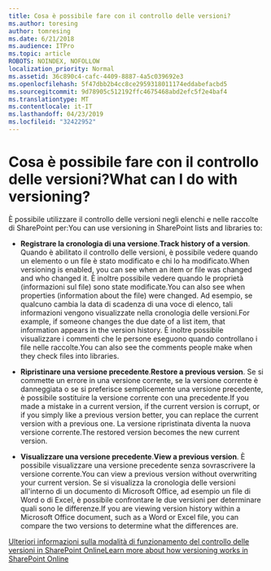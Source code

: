 ```yaml
---
title: Cosa è possibile fare con il controllo delle versioni?
ms.author: toresing
author: tomresing
ms.date: 6/21/2018
ms.audience: ITPro
ms.topic: article
ROBOTS: NOINDEX, NOFOLLOW
localization_priority: Normal
ms.assetid: 36c890c4-cafc-4409-8887-4a5c039692e3
ms.openlocfilehash: 5f47dbb2b4cc8ce2959318011174eddabefacbd5
ms.sourcegitcommit: 9d78905c512192ffc4675468abd2efc5f2e4baf4
ms.translationtype: MT
ms.contentlocale: it-IT
ms.lasthandoff: 04/23/2019
ms.locfileid: "32422952"
---
```

# <a name="what-can-i-do-with-versioning"></a><span data-ttu-id="f4a47-102">Cosa è possibile fare con il controllo delle versioni?</span><span class="sxs-lookup"><span data-stu-id="f4a47-102">What can I do with versioning?</span></span>

<span data-ttu-id="f4a47-103">È possibile utilizzare il controllo delle versioni negli elenchi e nelle raccolte di SharePoint per:</span><span class="sxs-lookup"><span data-stu-id="f4a47-103">You can use versioning in SharePoint lists and libraries to:</span></span>
  
- <span data-ttu-id="f4a47-104">**Registrare la cronologia di una versione**.</span><span class="sxs-lookup"><span data-stu-id="f4a47-104">**Track history of a version**.</span></span> <span data-ttu-id="f4a47-105">Quando è abilitato il controllo delle versioni, è possibile vedere quando un elemento o un file è stato modificato e chi lo ha modificato.</span><span class="sxs-lookup"><span data-stu-id="f4a47-105">When versioning is enabled, you can see when an item or file was changed and who changed it.</span></span> <span data-ttu-id="f4a47-106">È inoltre possibile vedere quando le proprietà (informazioni sul file) sono state modificate.</span><span class="sxs-lookup"><span data-stu-id="f4a47-106">You can also see when properties (information about the file) were changed.</span></span> <span data-ttu-id="f4a47-107">Ad esempio, se qualcuno cambia la data di scadenza di una voce di elenco, tali informazioni vengono visualizzate nella cronologia delle versioni.</span><span class="sxs-lookup"><span data-stu-id="f4a47-107">For example, if someone changes the due date of a list item, that information appears in the version history.</span></span> <span data-ttu-id="f4a47-108">È inoltre possibile visualizzare i commenti che le persone eseguono quando controllano i file nelle raccolte.</span><span class="sxs-lookup"><span data-stu-id="f4a47-108">You can also see the comments people make when they check files into libraries.</span></span> 
    
- <span data-ttu-id="f4a47-109">**Ripristinare una versione precedente**.</span><span class="sxs-lookup"><span data-stu-id="f4a47-109">**Restore a previous version**.</span></span> <span data-ttu-id="f4a47-110">Se si commette un errore in una versione corrente, se la versione corrente è danneggiata o se si preferisce semplicemente una versione precedente, è possibile sostituire la versione corrente con una precedente.</span><span class="sxs-lookup"><span data-stu-id="f4a47-110">If you made a mistake in a current version, if the current version is corrupt, or if you simply like a previous version better, you can replace the current version with a previous one.</span></span> <span data-ttu-id="f4a47-111">La versione ripristinata diventa la nuova versione corrente.</span><span class="sxs-lookup"><span data-stu-id="f4a47-111">The restored version becomes the new current version.</span></span> 
    
- <span data-ttu-id="f4a47-112">**Visualizzare una versione precedente**.</span><span class="sxs-lookup"><span data-stu-id="f4a47-112">**View a previous version**.</span></span> <span data-ttu-id="f4a47-113">È possibile visualizzare una versione precedente senza sovrascrivere la versione corrente.</span><span class="sxs-lookup"><span data-stu-id="f4a47-113">You can view a previous version without overwriting your current version.</span></span> <span data-ttu-id="f4a47-114">Se si visualizza la cronologia delle versioni all'interno di un documento di Microsoft Office, ad esempio un file di Word o di Excel, è possibile confrontare le due versioni per determinare quali sono le differenze.</span><span class="sxs-lookup"><span data-stu-id="f4a47-114">If you are viewing version history within a Microsoft Office document, such as a Word or Excel file, you can compare the two versions to determine what the differences are.</span></span> 
    
[<span data-ttu-id="f4a47-115">Ulteriori informazioni sulla modalità di funzionamento del controllo delle versioni in SharePoint Online</span><span class="sxs-lookup"><span data-stu-id="f4a47-115">Learn more about how versioning works in SharePoint Online</span></span>](https://go.microsoft.com/fwlink/?linkid=875710)
  

